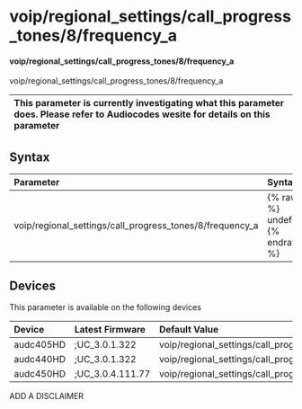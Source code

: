 ﻿---
description: voip/regional_settings/call_progress_tones/8/frequency_a
search: false
---

# voip/regional_settings/call_progress_tones/8/frequency_a

#### voip/regional_settings/call_progress_tones/8/frequency_a

voip/regional_settings/call_progress_tones/8/frequency_a


| This parameter is currently investigating what this parameter does. Please refer to Audiocodes wesite for details on this parameter | 
| :--- |

## Syntax
| Parameter | Syntax |
| :--- | :--- |
|voip/regional_settings/call_progress_tones/8/frequency_a | {% raw %} undefined {% endraw %}|

## Devices
This parameter is available on the following devices

| Device | Latest Firmware | Default Value |
|:---|:---|:---|
| audc405HD | ;UC_3.0.1.322 | voip/regional_settings/call_progress_tones/8/frequency_a=1400 
| audc440HD | ;UC_3.0.1.322 | voip/regional_settings/call_progress_tones/8/frequency_a=1400 
| audc450HD | ;UC_3.0.4.111.77 | voip/regional_settings/call_progress_tones/8/frequency_a=1400 

ADD A DISCLAIMER
